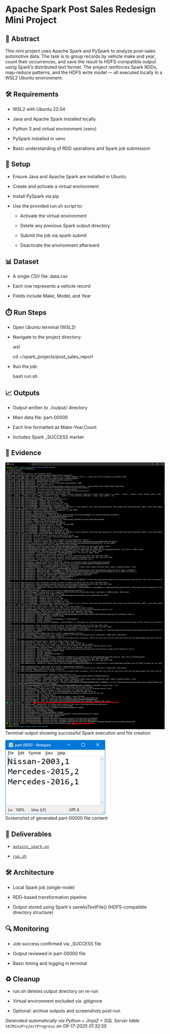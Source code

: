 # Apache Spark Post Sales Redesign Mini Project


## 📖 Abstract
This mini project uses Apache Spark and PySpark to analyze post-sales automotive data. The task is to group records by vehicle make and year, count their occurrences, and save the result to HDFS-compatible output using Spark’s distributed text format. The project reinforces Spark RDDs, map-reduce patterns, and the HDFS write model — all executed locally in a WSL2 Ubuntu environment.



## 🛠 Requirements
- WSL2 with Ubuntu 22.04

- Java and Apache Spark installed locally

- Python 3 and virtual environment (venv)

- PySpark installed in venv

- Basic understanding of RDD operations and Spark job submission



## 🧰 Setup
- Ensure Java and Apache Spark are installed in Ubuntu

- Create and activate a virtual environment

- Install PySpark via pip

- Use the provided run.sh script to:

  - Activate the virtual environment

  - Delete any previous Spark output directory

  - Submit the job via spark-submit

  - Deactivate the environment afterward



## 📊 Dataset
- A single CSV file: data.csv

- Each row represents a vehicle record

- Fields include Make, Model, and Year



## ⏱️ Run Steps
- Open Ubuntu terminal (WSL2)

- Navigate to the project directory:

    wsl

    cd ~/spark_projects/post_sales_report

- Run the job:

    bash run.sh



## 📈 Outputs
- Output written to ./output/ directory

- Main data file: part-00000

- Each line formatted as Make-Year,Count

- Includes Spark _SUCCESS marker



## 📸 Evidence

![01_autoinc_script_output.png](./evidence/01_autoinc_script_output.png)  
Terminal output showing successful Spark execution and file creation

![02_output_file.png](./evidence/02_output_file.png)  
Screenshot of generated part-00000 file content




## 📎 Deliverables

- [`autoinc_spark.py`](./deliverables/autoinc_spark.py)

- [`run.sh`](./deliverables/run.sh)




## 🛠️ Architecture
- Local Spark job (single-node)

- RDD-based transformation pipeline

- Output stored using Spark's saveAsTextFile() (HDFS-compatible directory structure)



## 🔍 Monitoring
- Job success confirmed via _SUCCESS file

- Output reviewed in part-00000 file

- Basic timing and logging in terminal



## ♻️ Cleanup
- run.sh deletes output directory on re-run

- Virtual environment excluded via .gitignore

- Optional: archive outputs and screenshots post-run


*Generated automatically via Python + Jinja2 + SQL Server table `tblMiniProjectProgress` on 09-17-2025 01:32:55*